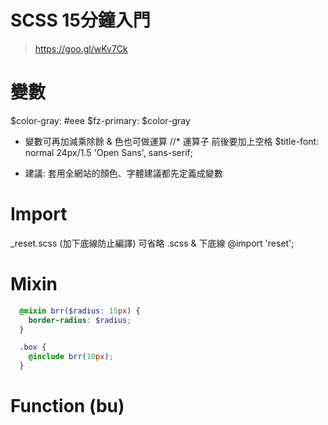 # SCSS 15分鐘入門
> https://goo.gl/wKv7Ck

# 變數
$color-gray: #eee
$fz-primary: $color-gray
* 變數可再加減乘除餘 & 色也可做運算
//* 運算子 前後要加上空格
$title-font: normal 24px/1.5 'Open Sans', sans-serif;

* 建議: 套用全網站的顏色、字體建議都先定義成變數

# Import
_reset.scss (加下底線防止編譯)
可省略 .scss & 下底線
@import 'reset';

# Mixin
```scss
  @mixin brr($radius: 15px) {
    border-radius: $radius;
  }

  .box {
    @include brr(10px);
  }
```

# Function (bu)
